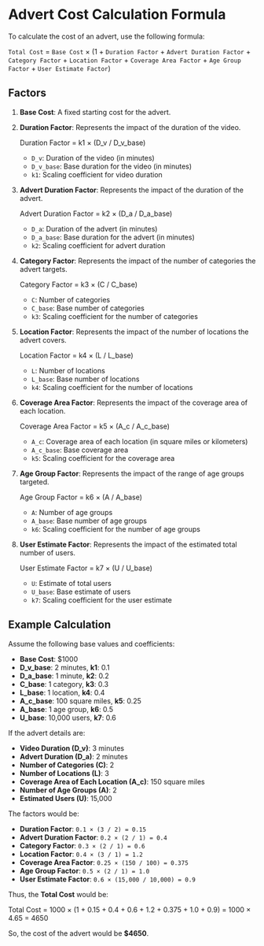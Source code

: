# Advert Cost Calculation Formula

To calculate the cost of an advert, use the following formula:


`Total Cost` = `Base Cost` × (1 + `Duration Factor` + `Advert Duration Factor` + `Category Factor` + `Location Factor` + `Coverage Area Factor` + `Age Group Factor` + `User Estimate Factor`)


## Factors

1. **Base Cost**: A fixed starting cost for the advert.

2. **Duration Factor**: Represents the impact of the duration of the video.
   
   Duration Factor = k1 × (D_v / D_v_base)
   
   - `D_v`: Duration of the video (in minutes)
   - `D_v_base`: Base duration for the video (in minutes)
   - `k1`: Scaling coefficient for video duration

3. **Advert Duration Factor**: Represents the impact of the duration of the advert.
   
   Advert Duration Factor = k2 × (D_a / D_a_base)
   
   - `D_a`: Duration of the advert (in minutes)
   - `D_a_base`: Base duration for the advert (in minutes)
   - `k2`: Scaling coefficient for advert duration

4. **Category Factor**: Represents the impact of the number of categories the advert targets.
   
   Category Factor = k3 × (C / C_base)
   
   - `C`: Number of categories
   - `C_base`: Base number of categories
   - `k3`: Scaling coefficient for the number of categories

5. **Location Factor**: Represents the impact of the number of locations the advert covers.
   
   Location Factor = k4 × (L / L_base)
   
   - `L`: Number of locations
   - `L_base`: Base number of locations
   - `k4`: Scaling coefficient for the number of locations

6. **Coverage Area Factor**: Represents the impact of the coverage area of each location.
   
   Coverage Area Factor = k5 × (A_c / A_c_base)
   
   - `A_c`: Coverage area of each location (in square miles or kilometers)
   - `A_c_base`: Base coverage area
   - `k5`: Scaling coefficient for the coverage area

7. **Age Group Factor**: Represents the impact of the range of age groups targeted.
   
   Age Group Factor = k6 × (A / A_base)
   
   - `A`: Number of age groups
   - `A_base`: Base number of age groups
   - `k6`: Scaling coefficient for the number of age groups

8. **User Estimate Factor**: Represents the impact of the estimated total number of users.
   
   User Estimate Factor = k7 × (U / U_base)
   
   - `U`: Estimate of total users
   - `U_base`: Base estimate of users
   - `k7`: Scaling coefficient for the user estimate

## Example Calculation

Assume the following base values and coefficients:

- **Base Cost**: $1000
- **D_v_base**: 2 minutes, **k1**: 0.1
- **D_a_base**: 1 minute, **k2**: 0.2
- **C_base**: 1 category, **k3**: 0.3
- **L_base**: 1 location, **k4**: 0.4
- **A_c_base**: 100 square miles, **k5**: 0.25
- **A_base**: 1 age group, **k6**: 0.5
- **U_base**: 10,000 users, **k7**: 0.6

If the advert details are:

- **Video Duration (D_v)**: 3 minutes
- **Advert Duration (D_a)**: 2 minutes
- **Number of Categories (C)**: 2
- **Number of Locations (L)**: 3
- **Coverage Area of Each Location (A_c)**: 150 square miles
- **Number of Age Groups (A)**: 2
- **Estimated Users (U)**: 15,000

The factors would be:

- **Duration Factor**: `0.1 × (3 / 2) = 0.15`
- **Advert Duration Factor**: `0.2 × (2 / 1) = 0.4`
- **Category Factor**: `0.3 × (2 / 1) = 0.6`
- **Location Factor**: `0.4 × (3 / 1) = 1.2`
- **Coverage Area Factor**: `0.25 × (150 / 100) = 0.375`
- **Age Group Factor**: `0.5 × (2 / 1) = 1.0`
- **User Estimate Factor**: `0.6 × (15,000 / 10,000) = 0.9`

Thus, the **Total Cost** would be:


Total Cost = 1000 × (1 + 0.15 + 0.4 + 0.6 + 1.2 + 0.375 + 1.0 + 0.9) = 1000 × 4.65 = 4650


So, the cost of the advert would be **$4650**.
